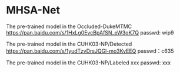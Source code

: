 # MHSA-Net

The  pre-trained model  in the Occluded-DukeMTMC
https://pan.baidu.com/s/1HxLg0EvcBpAfSN_eW3oK7Q  passwd: wip9



The  pre-trained model  in the CUHK03-NP/Detected
https://pan.baidu.com/s/1yudTzvDrsJQGl-mo3KvEEQ  passwd：c635


The  pre-trained model  in the CUHK03-NP/Labeled
xxx passwd: xxx
